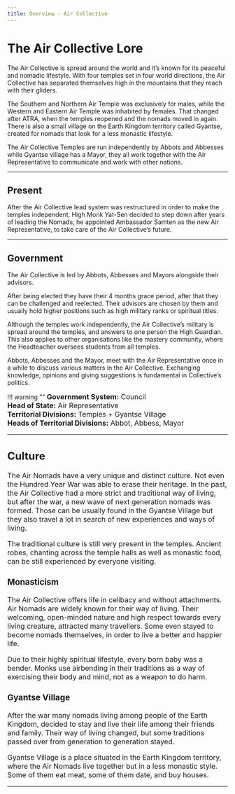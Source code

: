 ```yaml
---
title: Overview - Air Collective
---
```


# The Air Collective Lore

The Air Collective is spread around the world and it’s known for its peaceful and nomadic lifestyle. With four temples set in four world directions, the Air Collective has separated themselves high in the mountains that they reach with their gliders.

The Southern and Northern Air Temple was exclusively for males, while the Western and Eastern Air Temple was inhabited by females. That changed after ATRA, when the temples reopened and  the nomads moved in again. There is also a small village on the Earth Kingdom territory called Gyantse, created for nomads that look for a less monastic lifestyle.

The Air Collective Temples are run independently by Abbots and Abbesses while Gyantse village has a Mayor, they all work together with the Air Representative to communicate and work with other nations. 
* * *

## Present

After the Air Collective lead system was restructured in order to make the temples independent, High Monk Yat-Sen decided to step down after years of leading the Nomads, he appointed Ambassador Samten as the new Air Representative, to take care of the Air Collective’s future.
* * *

## Government

The Air Collective is led by Abbots, Abbesses and Mayors alongside their advisors. 

After being elected they have their 4 months grace period, after that they can be challenged and reelected.  Their advisors are chosen by them and usually hold higher positions such as high military ranks or spiritual titles.

Although the temples work independently, the Air Collective’s military is spread around the temples, and answers to one person the High Guardian. This also applies to other organisations like the mastery community, where the Headteacher oversees students from all temples.

Abbots, Abbesses and the Mayor, meet with the Air Representative once in a while to discuss various matters in the Air Collective. Exchanging knowledge, opinions and giving suggestions is fundamental in Collective’s politics. 

<!-- The 'warning' type below is only for aesthetic purposes, it makes the orange border colour. -->
!!! warning ""
    <font size=3>**Government System:**
    Council<br>
    **Head of State:**
    Air Representative<br>
    **Territorial Divisions:**
    Temples + Gyantse Village<br>
    **Heads of Territorial Divisions:**
    Abbot, Abbess, Mayor<br>
* * *

## Culture

The Air Nomads have a very unique and distinct culture. Not even the Hundred Year War was able to erase their heritage. In the past, the Air Collective had a more strict and traditional way of living, but after the war, a new wave of next generation nomads was formed. Those can be usually found in the Gyantse Village but they also travel a lot in search of new experiences and ways of living. 

The traditional culture is still very present in the temples. Ancient robes, chanting across the temple halls as well as monastic food, can be still experienced by everyone visiting. 

### Monasticism

The Air Collective offers life in celibacy and without attachments. Air Nomads are widely known for their way of living. Their welcoming, open-minded nature and high respect towards every living creature, attracted many travellers. Some even stayed to become nomads themselves, in order to live a better and happier life. 

Due to their highly spiritual lifestyle, every born baby was a bender. Monks use airbending in their traditions as a way of exercising their body and mind, not as a weapon to do harm. 

### Gyantse Village

After the war many nomads living among people of the Earth Kingdom, decided to stay and live their life among their friends and family. Their way of living changed, but some traditions passed over from generation to generation stayed. 

Gyantse Village is a place situated in the Earth Kingdom territory, where the Air Nomads live together but in a less monastic style. Some of them eat meat, some of them date, and buy houses.
* * *